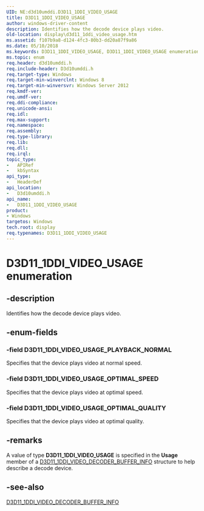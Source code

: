 ```yaml
---
UID: NE:d3d10umddi.D3D11_1DDI_VIDEO_USAGE
title: D3D11_1DDI_VIDEO_USAGE
author: windows-driver-content
description: Identifies how the decode device plays video.
old-location: display\d3d11_1ddi_video_usage.htm
ms.assetid: f107b9a8-d124-4fc3-80b3-dd20a87f9a86
ms.date: 05/10/2018
ms.keywords: D3D11_1DDI_VIDEO_USAGE, D3D11_1DDI_VIDEO_USAGE enumeration [Display Devices], D3D11_1DDI_VIDEO_USAGE_OPTIMAL_QUALITY, D3D11_1DDI_VIDEO_USAGE_OPTIMAL_SPEED, D3D11_1DDI_VIDEO_USAGE_PLAYBACK_NORMAL, d3d10umddi/D3D11_1DDI_VIDEO_USAGE, d3d10umddi/D3D11_1DDI_VIDEO_USAGE_OPTIMAL_QUALITY, d3d10umddi/D3D11_1DDI_VIDEO_USAGE_OPTIMAL_SPEED, d3d10umddi/D3D11_1DDI_VIDEO_USAGE_PLAYBACK_NORMAL, display.d3d11_1ddi_video_usage
ms.topic: enum
req.header: d3d10umddi.h
req.include-header: D3d10umddi.h
req.target-type: Windows
req.target-min-winverclnt: Windows 8
req.target-min-winversvr: Windows Server 2012
req.kmdf-ver: 
req.umdf-ver: 
req.ddi-compliance: 
req.unicode-ansi: 
req.idl: 
req.max-support: 
req.namespace: 
req.assembly: 
req.type-library: 
req.lib: 
req.dll: 
req.irql: 
topic_type:
-	APIRef
-	kbSyntax
api_type:
-	HeaderDef
api_location:
-	D3d10umddi.h
api_name:
-	D3D11_1DDI_VIDEO_USAGE
product:
- Windows
targetos: Windows
tech.root: display
req.typenames: D3D11_1DDI_VIDEO_USAGE
---
```


# D3D11_1DDI_VIDEO_USAGE enumeration


## -description


Identifies how the decode device plays video.


## -enum-fields




### -field D3D11_1DDI_VIDEO_USAGE_PLAYBACK_NORMAL

Specifies that the device plays video at normal speed.


### -field D3D11_1DDI_VIDEO_USAGE_OPTIMAL_SPEED

Specifies that the device plays video at optimal speed.


### -field D3D11_1DDI_VIDEO_USAGE_OPTIMAL_QUALITY

Specifies that the device plays video at optimal quality.


## -remarks



A value of type <b>D3D11_1DDI_VIDEO_USAGE</b> is specified in the <b>Usage</b> member of a <a href="https://msdn.microsoft.com/library/windows/hardware/hh450943">D3D11_1DDI_VIDEO_DECODER_BUFFER_INFO</a> structure to help describe a decode device.




## -see-also




<a href="https://msdn.microsoft.com/library/windows/hardware/hh450943">D3D11_1DDI_VIDEO_DECODER_BUFFER_INFO</a>
 

 

